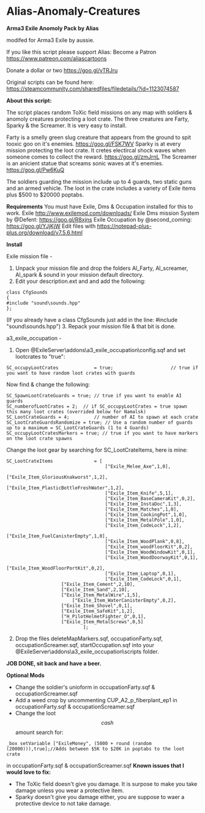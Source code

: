 # Alias-Anomaly-Creatures
**Arma3 Exile Anomoly Pack by Alias**

modifed for Arma3 Exile by aussie.

If you like this script please support Alias:
Become a Patron https://www.patreon.com/aliascartoons

Donate a dollar or two https://goo.gl/vTRJru 

Original scripts can be found here: https://steamcommunity.com/sharedfiles/filedetails/?id=1123074587


**About this script:**

The script places random ToXic field missions on any map with soldiers & anomoly creatures protecting a loot crate. The three creatures are Farty, Sparky & the Screamer. It is very easy to install.

Farty is a smelly green slug creature that appears from the ground to spit tooxic goo on it's enemies.
https://goo.gl/FSK7WV
Sparky is at every mission protecting the loot crate. It cretes electircal shock waves when someone comes to collect the reward.
https://goo.gl/zmJrnL
The Screamer is an anicient statue that screams sonic waves at it's enemies. 
https://goo.gl/Pw6KuQ

The soldiers guarding the mission include up to 4 guards, two static guns and an armed vehicle. The loot in the crate includes a variety of Exile items plus $500 to $20000 poptabs.

**Requirements**
You must have Exile, Dms & Occupation installed for this to work.
Exile http://www.exilemod.com/downloads/
Exile Dms mission System by @Defent: https://goo.gl/R8xjns
Exile Occupation by @second_coming: https://goo.gl/YJjKjW
Edit files with https://notepad-plus-plus.org/download/v7.5.6.html


**Install**

Exile mission file - 
1. Unpack your mission file and drop the folders Al_Farty, Al_screamer, Al_spark & sound in your mission default directory.
2. Edit your description.ext and and add the following:
```
class CfgSounds
{
#include "sound\sounds.hpp"
};
```
(If you already have a class CfgSounds just add in the line: #include "sound\sounds.hpp")
3. Repack your mission file & that bit is done.

a3_exile_occupation - 
1. Open @ExileServer\addons\a3_exile_occupation\config.sqf and set lootcrates to "true":
```
SC_occupyLootCrates		    	= true;						// true if you want to have random loot crates with guards
```
Now find & change the following:
```
SC_SpawnLootCrateGuards	= true;	// true if you want to enable AI guards
SC_numberofLootCrates = 2; 	// if SC_occupyLootCrates = true spawn this many loot crates (overrided below for Namalsk)
SC_LootCrateGuards = 4;      	// number of AI to spawn at each crate
SC_LootCrateGuardsRandomize = true; // Use a random number of guards up to a maximum = SC_LootCrateGuards (1 to 4 Guards)
SC_occupyLootCratesMarkers = true; // true if you want to have markers on the loot crate spawns
```
Change the loot gear by searching for SC_LootCrateItems, here is mine:
```
SC_LootCrateItems           	= [
                                    ["Exile_Melee_Axe",1,0],
                                    ["Exile_Item_GloriousKnakworst",1,2],
                                    ["Exile_Item_PlasticBottleFreshWater",1,2],
                                    ["Exile_Item_Knife",5,1],
                                    ["Exile_Item_BaseCameraKit",0,2],
                                    ["Exile_Item_InstaDoc",1,3],
                                    ["Exile_Item_Matches",1,0],
                                    ["Exile_Item_CookingPot",1,0],                      
                                    ["Exile_Item_MetalPole",1,0],
                                    ["Exile_Item_CodeLock",1,2],
                                    ["Exile_Item_FuelCanisterEmpty",1,0],
                                    ["Exile_Item_WoodPlank",0,8],
                                    ["Exile_Item_woodFloorKit",0,2],
                                    ["Exile_Item_WoodWindowKit",0,1],
                                    ["Exile_Item_WoodDoorwayKit",0,1],
                                    ["Exile_Item_WoodFloorPortKit",0,2],   
                                    ["Exile_Item_Laptop",0,1],
                                    ["Exile_Item_CodeLock",0,1],
				    ["Exile_Item_Cement",2,10],
				    ["Exile_Item_Sand",2,10],
				    ["Exile_Item_MetalWire",1,5],
      				    ["Exile_Item_WaterCanisterEmpty",0,2],
				    ["Exile_Item_Shovel",0,1],
				    ["Exile_Item_SafeKit",1,2],
				    ["H_PilotHelmetFighter_O",0,1],						  
				    ["Exile_Item_MetalScrews",0,5]
                            ];        
```			    
2. Drop the files deleteMapMarkers.sqf, occupationFarty.sqf, occupationScreamer.sqf, startOccupation.sqf 
   into your @ExileServer\addons\a3_exile_occupation\scripts folder.
   
**JOB DONE, sit back and have a beer.**

**Optional Mods**
+ Change the soldier's unioform in occupationFarty.sqf & occupationScreamer.sqf
+ Add a weed crop by uncommenting CUP_A2_p_fiberplant_ep1 in occupationFarty.sqf & occupationScreamer.sqf
+ Change the loot $$cash$$ amount search for:
```
_box setVariable ["ExileMoney", (5000 + round (random (20000))),true];//Adds between $5K to $20K in poptabs to the loot crate
```
in occupationFarty.sqf & occupationScreamer.sqf
**Known issues that I would love to fix:**
+ The ToXic field doesn't give you damage. It is surpose to make you take damage unless you wear a protective item. 
+ Sparky doesn't give you damage either, you are suppose to waer a protective device to not take damage.
